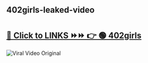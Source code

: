 
 ## 402girls-leaked-video 

# <h2><a href="https://clipsfans.com/402girls&ref=git">🔗 Click to LINKS ⏩⏩ 👉 🟢 402girls </a></h2>

<a href="https://clipsfans.com/402girls&ref=git" rel="nofollow" data-target="animated-image.originalLink"><img src="https://i.ibb.co.com/xMMVF88/686577567.gif" alt="Viral Video Original" style="max-width: 100%; display: inline-block;" data-target="animated-image.originalImage"></a>
